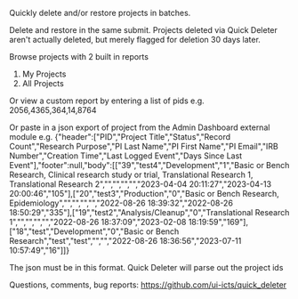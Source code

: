 Quickly delete and/or restore projects in batches.

Delete and restore in the same submit.
Projects deleted via Quick Deleter aren't actually deleted, but merely flagged for deletion 30 days later.

Browse projects with 2 built in reports

1. My Projects
2. All Projects

Or view a custom report by entering a list of pids
e.g. 2056,4365,364,14,8764

Or paste in a json export of project from the Admin Dashboard external module
e.g.
{"header":["PID","Project Title","Status","Record Count","Research Purpose","PI Last Name","PI First Name","PI Email","IRB Number","Creation Time","Last Logged Event","Days Since Last Event"],"footer":null,"body":[["39","test4","Development","1","Basic or Bench Research, Clinical research study or trial, Translational Research 1, Translational Research 2","","","","","2023-04-04 20:11:27","2023-04-13 20:00:46","105"],["20","test3","Production","0","Basic or Bench Research, Epidemiology","","","","","2022-08-26 18:39:32","2022-08-26 18:50:29","335"],["19","test2","Analysis/Cleanup","0","Translational Research 1","","","","","2022-08-26 18:37:09","2023-02-08 18:19:59","169"],["18","test","Development","0","Basic or Bench Research","test","test","","","2022-08-26 18:36:56","2023-07-11 10:57:49","16"]]}

The json must be in this format. Quick Deleter will parse out the project ids

Questions, comments, bug reports: https://github.com/ui-icts/quick_deleter
